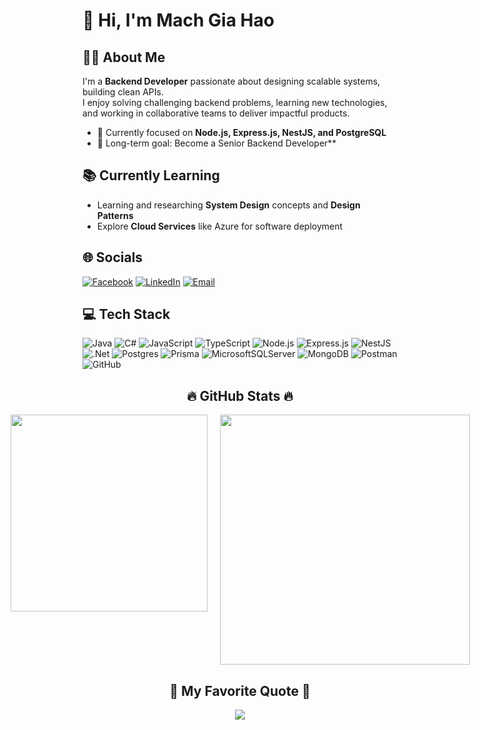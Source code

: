 # 👋 Hi, I'm Mach Gia Hao  


## 👨‍💻 About Me
I'm a **Backend Developer** passionate about designing scalable systems, building clean APIs.  
I enjoy solving challenging backend problems, learning new technologies, and working in collaborative teams to deliver impactful products.  

- 🔭 Currently focused on **Node.js, Express.js, NestJS, and PostgreSQL**  
- 🚀 Long-term goal: Become a Senior Backend Developer** 


## 📚 Currently Learning
- Learning and researching **System Design** concepts and **Design Patterns** 
- Explore **Cloud Services** like Azure for software deployment


<h2>🌐 Socials</h2>

[![Facebook](https://img.shields.io/badge/Facebook-%231877F2.svg?logo=Facebook&logoColor=white)](https://www.facebook.com/giahao.mach.39) 
[![LinkedIn](https://img.shields.io/badge/LinkedIn-%230077B5.svg?logo=linkedin&logoColor=white)](https://www.linkedin.com/in/machgiahao/) 
[![Email](https://img.shields.io/badge/Email-D14836?logo=gmail&logoColor=white)](mailto:machgiahao0979@gmail.com)  


<h2>💻 Tech Stack</h2>

![Java](https://img.shields.io/badge/java-%23ED8B00.svg?style=for-the-badge&logo=openjdk&logoColor=white) 
![C#](https://img.shields.io/badge/c%23-%23239120.svg?style=for-the-badge&logo=csharp&logoColor=white) 
![JavaScript](https://img.shields.io/badge/javascript-%23323330.svg?style=for-the-badge&logo=javascript&logoColor=%23F7DF1E) 
![TypeScript](https://img.shields.io/badge/typescript-%23007ACC.svg?style=for-the-badge&logo=typescript&logoColor=white) 
![Node.js](https://img.shields.io/badge/node.js-6DA55F?style=for-the-badge&logo=node.js&logoColor=white) 
![Express.js](https://img.shields.io/badge/express.js-%23404d59.svg?style=for-the-badge&logo=express&logoColor=%2361DAFB) 
![NestJS](https://img.shields.io/badge/nestjs-%23E0234E.svg?style=for-the-badge&logo=nestjs&logoColor=white) 
![.Net](https://img.shields.io/badge/.NET-5C2D91?style=for-the-badge&logo=.net&logoColor=white) 
![Postgres](https://img.shields.io/badge/postgres-%23316192.svg?style=for-the-badge&logo=postgresql&logoColor=white) 
![Prisma](https://img.shields.io/badge/Prisma-3982CE?style=for-the-badge&logo=Prisma&logoColor=white) 
![MicrosoftSQLServer](https://img.shields.io/badge/Microsoft%20SQL%20Server-CC2927?style=for-the-badge&logo=microsoft%20sql%20server&logoColor=white) 
![MongoDB](https://img.shields.io/badge/MongoDB-%2347A248.svg?style=for-the-badge&logo=mongodb&logoColor=white) 
![Postman](https://img.shields.io/badge/Postman-FF6C37?style=for-the-badge&logo=postman&logoColor=white) 
![GitHub](https://img.shields.io/badge/github-%23121011.svg?style=for-the-badge&logo=github&logoColor=white)  


<h2 align="center">🔥 GitHub Stats 🔥</h2>

<div align="center" style="display: flex; justify-content: center; gap: 20px;">
  <img src="https://github-readme-stats.vercel.app/api/top-langs/?username=machgiahao&theme=radical&hide_border=false&layout=compact" width="315" />
  <img src="https://github-readme-stats.vercel.app/api?username=machgiahao&theme=radical&hide_border=false&include_all_commits=false&count_private=false" width="400" />
</div>


<h2 align="center">📑 My Favorite Quote 📑</h2>

<p align="center">
  <img src="https://quotes-github-readme.vercel.app/api?type=horizontal&theme=radical"/>
</p>
